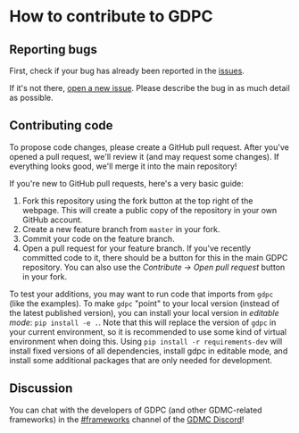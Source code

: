 # How to contribute to GDPC

## Reporting bugs

First, check if your bug has already been reported in the [issues](https://github.com/avdstaaij/gdpc/issues).

If it's not there, [open a new issue](https://github.com/avdstaaij/gdpc/issues/new/choose). Please describe the bug in as much detail as possible.


## Contributing code

To propose code changes, please create a GitHub pull request.
After you've opened a pull request, we'll review it (and may request some changes). If everything looks good, we'll merge it into the main repository!

If you're new to GitHub pull requests, here's a very basic guide:
1. Fork this repository using the fork button at the top right of the webpage. This will create a public copy of the repository in your own GitHub account.
2. Create a new feature branch from `master` in your fork.
3. Commit your code on the feature branch.
4. Open a pull request for your feature branch. If you've recently committed code to it, there should be a button for this in the main GDPC repository. You can also use the *Contribute -> Open pull request* button in your fork.

To test your additions, you may want to run code that imports from `gdpc` (like the examples). To make `gdpc` "point" to your local version (instead of the latest published version), you can install your local version in *editable mode*: `pip install -e .`. Note that this will replace the version of `gdpc` in your current environment, so it is recommended to use some kind of virtual environment when doing this. Using `pip install -r requirements-dev` will install fixed versions of all dependencies, install gdpc in editable mode, and install some additional packages that are only needed for development.


## Discussion

You can chat with the developers of GDPC (and other GDMC-related frameworks) in the [#frameworks](https://discord.gg/43eTuUNx5U) channel of the [GDMC Discord](https://discord.gg/YwpPCRQWND)!
